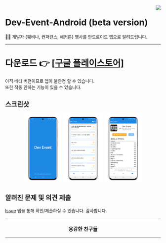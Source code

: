 <image src="https://raw.githubusercontent.com/brave-people/Dev-Event-Android/master/app/src/main/res/mipmap-xxhdpi/ic_launcher.png" align="right"/>

# Dev-Event-Android (beta version)
🎉🎈 개발자 {웨비나, 컨퍼런스, 해커톤} 행사를 안드로이드 앱으로 알려드립니다. 

---

# 다운로드 👉 [[구글 플레이스토어]](https://play.google.com/store/apps/details?id=team.bravepeople.devevent)
아직 베타 버전이므로 앱이 불안정 할 수 있습니다. <br/>
또한 작동 안하는 기능이 있을 수 있습니다. <br/>  

## 스크린샷
<p align="center">
  <img alt="splash" src="https://github.com/brave-people/Dev-Event-Android/blob/master/images/splash.png?raw=true" width="25%"/>
  <img alt="main" src="https://github.com/brave-people/Dev-Event-Android/blob/master/images/main.png?raw=true" width="25%" />
  <img alt="info" src="https://github.com/brave-people/Dev-Event-Android/blob/master/images/info.png?raw=true" width="25%" />
</p>

## 알려진 문제 및 의견 제출
[Issue](https://github.com/brave-people/Dev-Event-Android/issues) 탭을 통해 확인/제출하실 수 있습니다. 감사합니다.

<div align=center>
    <hr/>
      <h3>용감한 친구들</h3>
    <hr/>
<div/>
